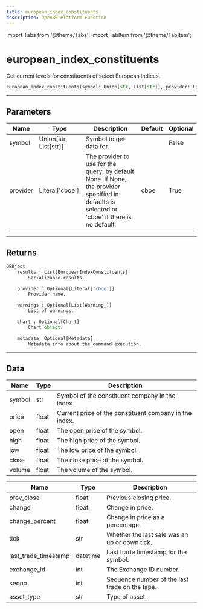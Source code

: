```yaml
---
title: european_index_constituents
description: OpenBB Platform Function
---
```


import Tabs from '@theme/Tabs';
import TabItem from '@theme/TabItem';

# european_index_constituents

Get  current levels for constituents of select European indices.

```python wordwrap
european_index_constituents(symbol: Union[str, List[str]], provider: Literal[str] = cboe)
```

---

## Parameters

<Tabs>
<TabItem value="standard" label="Standard">

| Name | Type | Description | Default | Optional |
| ---- | ---- | ----------- | ------- | -------- |
| symbol | Union[str, List[str]] | Symbol to get data for. |  | False |
| provider | Literal['cboe'] | The provider to use for the query, by default None. If None, the provider specified in defaults is selected or 'cboe' if there is no default. | cboe | True |
</TabItem>

</Tabs>

---

## Returns

```python wordwrap
OBBject
    results : List[EuropeanIndexConstituents]
        Serializable results.

    provider : Optional[Literal['cboe']]
        Provider name.

    warnings : Optional[List[Warning_]]
        List of warnings.

    chart : Optional[Chart]
        Chart object.

    metadata: Optional[Metadata]
        Metadata info about the command execution.
```

---

## Data

<Tabs>
<TabItem value="standard" label="Standard">

| Name | Type | Description |
| ---- | ---- | ----------- |
| symbol | str | Symbol of the constituent company in the index. |
| price | float | Current price of the constituent company in the index. |
| open | float | The open price of the symbol. |
| high | float | The high price of the symbol. |
| low | float | The low price of the symbol. |
| close | float | The close price of the symbol. |
| volume | float | The volume of the symbol. |
</TabItem>

<TabItem value='cboe' label='cboe'>

| Name | Type | Description |
| ---- | ---- | ----------- |
| prev_close | float | Previous closing  price. |
| change | float | Change in price. |
| change_percent | float | Change in price as a percentage. |
| tick | str | Whether the last sale was an up or down tick. |
| last_trade_timestamp | datetime | Last trade timestamp for the symbol. |
| exchange_id | int | The Exchange ID number. |
| seqno | int | Sequence number of the last trade on the tape. |
| asset_type | str | Type of asset. |
</TabItem>

</Tabs>

